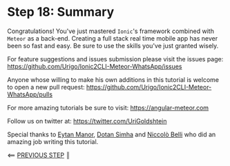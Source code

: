 # Step 18: Summary

Congratulations! You've just mastered `Ionic`'s framework combined with `Meteor` as a back-end. Creating a full stack real time mobile app has never been so fast and easy. Be sure to use the skills you've just granted wisely.

For feature suggestions and issues submission please visit the issues page: https://github.com/Urigo/Ionic2CLI-Meteor-WhatsApp/issues

Anyone whose willing to make his own additions in this tutorial is welcome to open a new pull request: https://github.com/Urigo/Ionic2CLI-Meteor-WhatsApp/pulls

For more amazing tutorials be sure to visit: https://angular-meteor.com

Follow us on twitter at: https://twitter.com/UriGoldshtein

Special thanks to [Eytan Manor](https://github.com/DAB0mB), [Dotan Simha](https://github.com/dotansimha) and [Niccolò Belli](https://github.com/darkbasic) who did an amazing job writing this tutorial.

[{]: <helper> (navStep ref="https://angular-meteor.com/tutorials/whatsapp2/ionic/facebook")

⟸ <a href="https://angular-meteor.com/tutorials/whatsapp2/ionic/facebook">PREVIOUS STEP</a> <b>║</b>

[}]: #

